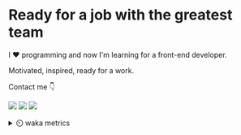 # Ready for a job with the greatest team

I :heart: programming and now I'm learning for a front-end developer.

Motivated, inspired, ready for a work.

Contact me :point_down:

<a href="https://vk.com/pppershin"><img src="https://img.shields.io/badge/VK--red?style=social&logo=vk"></a>
<a href="https://t.me/pppershin"><img src="https://img.shields.io/badge/telegram--red?style=social&logo=telegram"></a>
<a href="mailto:pershin.daniil.e@gmail.com"><img src="https://img.shields.io/badge/Gmail--red?style=social&logo=gmail"></a>
<!-- <a href=""><img src="https://img.shields.io/badge/blog--red?style=social"></a>
</p> -->
<details><summary> ⏲️ waka metrics</summary>
<p>

  <!--START_SECTION:waka-->
  
![Code Time](http://img.shields.io/badge/Code%20Time-5%20hrs%2039%20mins-blue)

![Profile Views](http://img.shields.io/badge/Profile%20Views-427-blue)

**🐱 My GitHub Data** 

> 🏆 217 Contributions in the Year 2022
 > 
> 📦 2.7 kB Used in GitHub's Storage 
 > 
> 🚫 Not Opted to Hire
 > 
> 📜 9 Public Repositories 
 > 
> 🔑 5 Private Repositories  
 > 
**I'm an Early 🐤** 

```text
🌞 Morning    11 commits     █░░░░░░░░░░░░░░░░░░░░░░░░   4.64% 
🌆 Daytime    108 commits    ███████████░░░░░░░░░░░░░░   45.57% 
🌃 Evening    75 commits     ████████░░░░░░░░░░░░░░░░░   31.65% 
🌙 Night      43 commits     ████░░░░░░░░░░░░░░░░░░░░░   18.14%

```
📅 **I'm Most Productive on Thursday** 

```text
Monday       32 commits     ███░░░░░░░░░░░░░░░░░░░░░░   13.5% 
Tuesday      30 commits     ███░░░░░░░░░░░░░░░░░░░░░░   12.66% 
Wednesday    39 commits     ████░░░░░░░░░░░░░░░░░░░░░   16.46% 
Thursday     45 commits     ████░░░░░░░░░░░░░░░░░░░░░   18.99% 
Friday       31 commits     ███░░░░░░░░░░░░░░░░░░░░░░   13.08% 
Saturday     17 commits     █░░░░░░░░░░░░░░░░░░░░░░░░   7.17% 
Sunday       43 commits     ████░░░░░░░░░░░░░░░░░░░░░   18.14%

```


📊 **This Week I Spent My Time On** 

```text
⌚︎ Time Zone: Europe/Moscow

💬 Programming Languages: 
JavaScript               1 hr 39 mins        ██████░░░░░░░░░░░░░░░░░░░   23.93% 
Bash                     1 hr 8 mins         ████░░░░░░░░░░░░░░░░░░░░░   16.56% 
Git Config               1 hr                ███░░░░░░░░░░░░░░░░░░░░░░   14.63% 
Git                      39 mins             ██░░░░░░░░░░░░░░░░░░░░░░░   9.42% 
Other                    36 mins             ██░░░░░░░░░░░░░░░░░░░░░░░   8.77%

🔥 Editors: 
Neovim                   3 hrs 16 mins       ███████████████░░░░░░░░░░   60.19% 
VS Code                  2 hrs 10 mins       ██████████░░░░░░░░░░░░░░░   39.81%

🐱‍💻 Projects: 
frontend-project-lvl2    1 hr 28 mins        █████░░░░░░░░░░░░░░░░░░░░   22.76% 
hexlet-sicp              1 hr 18 mins        █████░░░░░░░░░░░░░░░░░░░░   20.09% 
Unknown Project          1 hr 2 mins         ████░░░░░░░░░░░░░░░░░░░░░   16.03% 
dp                       1 hr 1 min          ████░░░░░░░░░░░░░░░░░░░░░   15.8% 
pppershin                56 mins             ███░░░░░░░░░░░░░░░░░░░░░░   14.54%

💻 Operating System: 
Linux                    5 hrs 26 mins       █████████████████████████   100.0%

```

**I Mostly Code in JavaScript** 

```text
JavaScript               4 repos             ███████████░░░░░░░░░░░░░░   44.44% 
HTML                     2 repos             █████░░░░░░░░░░░░░░░░░░░░   22.22% 
Lua                      1 repo              ██░░░░░░░░░░░░░░░░░░░░░░░   11.11% 
Racket                   1 repo              ██░░░░░░░░░░░░░░░░░░░░░░░   11.11% 
Python                   1 repo              ██░░░░░░░░░░░░░░░░░░░░░░░   11.11%

```


**Timeline**

![Chart not found](https://raw.githubusercontent.com/pppershin/pppershin/main/charts/bar_graph.png) 


 Last Updated on 14/08/2022 11:23:40 UTC
<!--END_SECTION:waka-->

</p>
</details>
